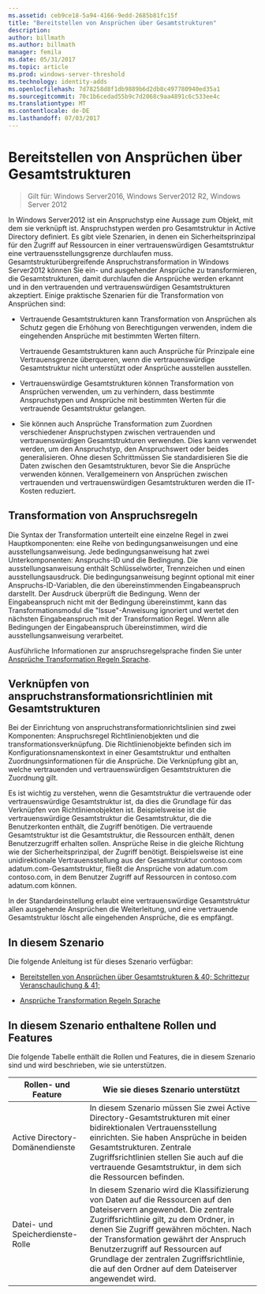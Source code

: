 ```yaml
---
ms.assetid: ceb9ce18-5a94-4166-9edd-2685b81fc15f
title: "Bereitstellen von Ansprüchen über Gesamtstrukturen"
description: 
author: billmath
ms.author: billmath
manager: femila
ms.date: 05/31/2017
ms.topic: article
ms.prod: windows-server-threshold
ms.technology: identity-adds
ms.openlocfilehash: 7d78258d8f1db9889b6d2db8c497780940ed35a1
ms.sourcegitcommit: 70c1b6cedad55b9c7d2068c9aa4891c6c533ee4c
ms.translationtype: MT
ms.contentlocale: de-DE
ms.lasthandoff: 07/03/2017
---
```

# <a name="deploy-claims-across-forests"></a>Bereitstellen von Ansprüchen über Gesamtstrukturen

>Gilt für: Windows Server2016, Windows Server2012 R2, Windows Server 2012

In Windows Server2012 ist ein Anspruchstyp eine Aussage zum Objekt, mit dem sie verknüpft ist. Anspruchstypen werden pro Gesamtstruktur in Active Directory definiert. Es gibt viele Szenarien, in denen ein Sicherheitsprinzipal für den Zugriff auf Ressourcen in einer vertrauenswürdigen Gesamtstruktur eine vertrauensstellungsgrenze durchlaufen muss. Gesamtstrukturübergreifende Anspruchstransformation in Windows Server2012 können Sie ein- und ausgehender Ansprüche zu transformieren, die Gesamtstrukturen, damit durchlaufen die Ansprüche werden erkannt und in den vertrauenden und vertrauenswürdigen Gesamtstrukturen akzeptiert. Einige praktische Szenarien für die Transformation von Ansprüchen sind:  
  
-   Vertrauende Gesamtstrukturen kann Transformation von Ansprüchen als Schutz gegen die Erhöhung von Berechtigungen verwenden, indem die eingehenden Ansprüche mit bestimmten Werten filtern.  
  
    Vertrauende Gesamtstrukturen kann auch Ansprüche für Prinzipale eine Vertrauensgrenze überqueren, wenn die vertrauenswürdige Gesamtstruktur nicht unterstützt oder Ansprüche ausstellen ausstellen.  
  
-   Vertrauenswürdige Gesamtstrukturen können Transformation von Ansprüchen verwenden, um zu verhindern, dass bestimmte Anspruchstypen und Ansprüche mit bestimmten Werten für die vertrauende Gesamtstruktur gelangen.  
  
-   Sie können auch Ansprüche Transformation zum Zuordnen verschiedener Anspruchstypen zwischen vertrauenden und vertrauenswürdigen Gesamtstrukturen verwenden. Dies kann verwendet werden, um den Anspruchstyp, den Anspruchswert oder beides generalisieren. Ohne diesen Schrittmüssen Sie standardisieren Sie die Daten zwischen den Gesamtstrukturen, bevor Sie die Ansprüche verwenden können. Verallgemeinern von Ansprüchen zwischen vertrauenden und vertrauenswürdigen Gesamtstrukturen werden die IT-Kosten reduziert.  
  
## <a name="claim-transformation-rules"></a>Transformation von Anspruchsregeln  
Die Syntax der Transformation unterteilt eine einzelne Regel in zwei Hauptkomponenten: eine Reihe von bedingungsanweisungen und eine ausstellungsanweisung. Jede bedingungsanweisung hat zwei Unterkomponenten: Anspruchs-ID und die Bedingung. Die ausstellungsanweisung enthält Schlüsselwörter, Trennzeichen und einen ausstellungsausdruck. Die bedingungsanweisung beginnt optional mit einer Anspruchs-ID-Variablen, die den übereinstimmenden Eingabeanspruch darstellt. Der Ausdruck überprüft die Bedingung. Wenn der Eingabeanspruch nicht mit der Bedingung übereinstimmt, kann das Transformationsmodul die "Issue"-Anweisung ignoriert und wertet den nächsten Eingabeanspruch mit der Transformation Regel. Wenn alle Bedingungen der Eingabeanspruch übereinstimmen, wird die ausstellungsanweisung verarbeitet.  
  
Ausführliche Informationen zur anspruchsregelsprache finden Sie unter [Ansprüche Transformation Regeln Sprache](Claims-Transformation-Rules-Language.md).  
  
## <a name="linking-claim-transformation-policies-to-forests"></a>Verknüpfen von anspruchstransformationsrichtlinien mit Gesamtstrukturen  
Bei der Einrichtung von anspruchstransformationrichtslinien sind zwei Komponenten: Anspruchsregel Richtlinienobjekten und die transformationsverknüpfung. Die Richtlinienobjekte befinden sich im Konfigurationsnamenskontext in einer Gesamtstruktur und enthalten Zuordnungsinformationen für die Ansprüche. Die Verknüpfung gibt an, welche vertrauenden und vertrauenswürdigen Gesamtstrukturen die Zuordnung gilt.  
  
Es ist wichtig zu verstehen, wenn die Gesamtstruktur die vertrauende oder vertrauenswürdige Gesamtstruktur ist, da dies die Grundlage für das Verknüpfen von Richtlinienobjekten ist. Beispielsweise ist die vertrauenswürdige Gesamtstruktur die Gesamtstruktur, die die Benutzerkonten enthält, die Zugriff benötigen. Die vertrauende Gesamtstruktur ist die Gesamtstruktur, die Ressourcen enthält, denen Benutzerzugriff erhalten sollen. Ansprüche Reise in die gleiche Richtung wie der Sicherheitsprinzipal, der Zugriff benötigt. Beispielsweise ist eine unidirektionale Vertrauensstellung aus der Gesamtstruktur contoso.com adatum.com-Gesamtstruktur, fließt die Ansprüche von adatum.com contoso.com, in dem Benutzer Zugriff auf Ressourcen in contoso.com adatum.com können.  
  
In der Standardeinstellung erlaubt eine vertrauenswürdige Gesamtstruktur allen ausgehende Ansprüchen die Weiterleitung, und eine vertrauende Gesamtstruktur löscht alle eingehenden Ansprüche, die es empfängt.  
  
## <a name="in-this-scenario"></a>In diesem Szenario  
Die folgende Anleitung ist für dieses Szenario verfügbar:  
  
-   [Bereitstellen von Ansprüchen über Gesamtstrukturen & 40; Schrittezur Veranschaulichung & 41;](Deploy-Claims-Across-Forests--Demonstration-Steps-.md)  
  
-   [Ansprüche Transformation Regeln Sprache](Claims-Transformation-Rules-Language.md)  
  
## <a name="BKMK_NEW"></a>In diesem Szenario enthaltene Rollen und Features  
Die folgende Tabelle enthält die Rollen und Features, die in diesem Szenario sind und wird beschrieben, wie sie unterstützen.  
  
|Rollen- und Feature|Wie sie dieses Szenario unterstützt|  
|-----------------|---------------------------------|  
|Active Directory-Domänendienste|In diesem Szenario müssen Sie zwei Active Directory-Gesamtstrukturen mit einer bidirektionalen Vertrauensstellung einrichten. Sie haben Ansprüche in beiden Gesamtstrukturen. Zentrale Zugriffsrichtlinien stellen Sie auch auf die vertrauende Gesamtstruktur, in dem sich die Ressourcen befinden.|  
|Datei- und Speicherdienste-Rolle|In diesem Szenario wird die Klassifizierung von Daten auf die Ressourcen auf den Dateiservern angewendet. Die zentrale Zugriffsrichtlinie gilt, zu dem Ordner, in denen Sie Zugriff gewähren möchten. Nach der Transformation gewährt der Anspruch Benutzerzugriff auf Ressourcen auf Grundlage der zentralen Zugriffsrichtlinie, die auf den Ordner auf dem Dateiserver angewendet wird.|  
  


